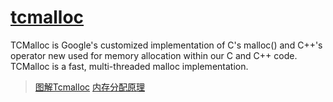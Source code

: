 # [tcmalloc](https://github.com/google/tcmalloc)

TCMalloc is Google's customized implementation of C's malloc() and C++'s operator new used for memory allocation within our C and C++ code. TCMalloc is a fast, multi-threaded malloc implementation.

> [图解Tcmalloc](https://zhuanlan.zhihu.com/p/29216091)
> [内存分配原理](https://www.cnblogs.com/jiujuan/p/13869547.html)